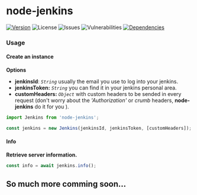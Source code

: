 # node-jenkins

[![Version][npm-image]][npm-url]
![License][license-image]
![Issues][issues-image]
![Vulnerabilities][vul-image]
[![Dependencies][deps-image]][deps-url]

### Usage

#### Create an instance

__Options__

* __jenkinsId__: _`String`_ usually the email you use to log into your jenkins.
* __jenkinsToken:__ _`String`_ you can find it in your jenkins personal area.
* __customHeaders:__ _`Object`_ with custom headers to be sended in every request (don't worry about the _'Authorization'_ or _crumb_ headers, __node-jenkins__ do it for you ).

```js
import Jenkins from 'node-jenkins';

const jenkins = new Jenkins(jenkinsId, jenkinsToken, [customHeaders]);
```


#### Info

__Retrieve server information.__

```js
const info = await jenkins.info();
```


## So much more comming soon...

[license-image]: https://img.shields.io/npm/l/node-jenkins.svg
[issues-image]: https://img.shields.io/github/issues/cuni0716/node-jenkins.svg
[deps-image]: https://david-dm.org/cuni0716/node-jenkins.svg
[deps-url]: https://david-dm.org/cuni0716/node-jenkins
[vul-image]: https://snyk.io/test/github/cuni0716/node-jenkins.git/badge.svg
[npm-image]: https://img.shields.io/npm/v/node-jenkins.svg
[npm-url]: https://npmjs.org/package/node-jenkins
